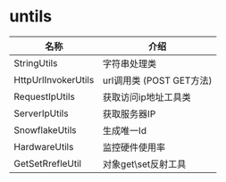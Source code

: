 # untils
名称|介绍
---|---
StringUtils | 字符串处理类
HttpUrlInvokerUtils | url调用类 (POST GET方法)
RequestIpUtils | 获取访问ip地址工具类
ServerIpUtils  | 获取服务器IP
SnowflakeUtils | 生成唯一Id
HardwareUtils | 监控硬件使用率
GetSetRrefleUtil | 对象get\set反射工具